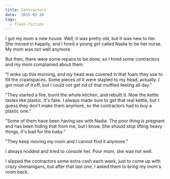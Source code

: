 ```yaml
---
title: Contractors
date: '2015-02-26'
tags:
  - flash-fiction
---
```


I got my mom a new house. Well, it was pretty old, but it was new to her. She
moved in happily, and I hired a young girl called Nadia to be her nurse. My mom
was not well anymore.

<!-- truncate -->

But then, there were some repairs to be done, so I hired some contractors and my
mom complained about them.

"I woke up this morning, and my head was covered in that foam they use to fill
the crawlspaces. Some pieces of it were stapled to my head, actually. I got most
of it off, but I could not get rid of that muffled feeling all day."

"They started a fire, burnt the whole kitchen, and rebuilt it. Now the kettle
tastes like plastic. It's fake. I always made sure to get that real kettle, but
I guess they don't make them anymore, so the contractors had to buy a plastic
one."

"Some of them have been having sex with Nadia. The poor thing is pregnant and
has been hiding that from me, but I know. She should stop lifting heavy things,
it's bad for the baby."

"They keep moving my room and I cannot find it anymore."

I always nodded and tried to console her. Poor mom, she was not well.

I slipped the contractors some extra cash each week, just to come up with crazy
shenanigans, but after that last one, I asked them to bring my mom's room back.
